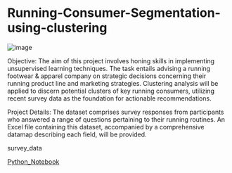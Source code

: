 # Running-Consumer-Segmentation-using-clustering

![image](https://github.com/manvith1604/Running-Consumer-Segmentation-using-clustering/assets/66794160/dcf7a1fc-f253-49a7-899b-19fc7b6f2cb7)

Objective:
The aim of this project involves honing skills in implementing unsupervised learning techniques. The task entails advising a running footwear & apparel company on strategic decisions concerning their running product line and marketing strategies. Clustering analysis will be applied to discern potential clusters of key running consumers, utilizing recent survey data as the foundation for actionable recommendations.

Project Details:
The dataset comprises survey responses from participants who answered a range of questions pertaining to their running routines. An Excel file containing this dataset, accompanied by a comprehensive datamap describing each field, will be provided.

survey_data

[Python_Notebook](Python_notebook.ipynb)
